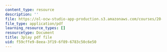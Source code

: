 ```yaml
---
content_type: resource
description: ''
file: https://ol-ocw-studio-app-production.s3.amazonaws.com/courses/20-219-becoming-the-next-bill-nye-writing-and-hosting-the-educational-show-january-iap-2015/f59cffe98eea3f196f896783c50c6e50_TXkB42FCriU.pdf
file_type: application/pdf
learning_resource_types: []
resourcetype: Document
title: 3play pdf file
uid: f59cffe9-8eea-3f19-6f89-6783c50c6e50
---
```

